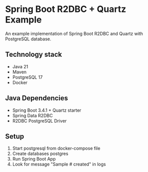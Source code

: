# Spring Boot R2DBC + Quartz Example

An example implementation of Spring Boot R2DBC and Quartz with PostgreSQL database.

## Technology stack
* Java 21
* Maven
* PostgreSQL 17
* Docker

## Java Dependencies
* Spring Boot 3.4.1 + Quartz starter
* Spring Data R2DBC
* R2DBC PostgreSQL Driver

## Setup
1. Start postgresql from docker-compose file
2. Create databases postgres
3. Run Spring Boot App
4. Look for message "Sample # created" in logs



